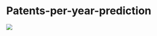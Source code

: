 # Patents-per-year-prediction

![](https://www.researchgate.net/figure/Map-of-patent-applications-filed-in-various-jurisdictions_fig17_339434526)
